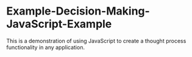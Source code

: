 # Example-Decision-Making-JavaScript-Example
This is a demonstration of using JavaScript to create a thought process functionality in any application.
